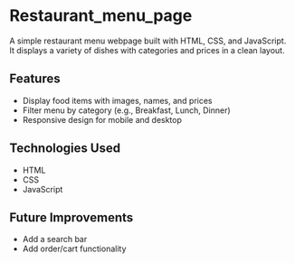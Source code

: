 # Restaurant_menu_page
A simple restaurant menu webpage built with HTML, CSS, and JavaScript.  
It displays a variety of dishes with categories and prices in a clean layout.

## Features
- Display food items with images, names, and prices
- Filter menu by category (e.g., Breakfast, Lunch, Dinner)
- Responsive design for mobile and desktop

## Technologies Used
- HTML
- CSS
- JavaScript

## Future Improvements
- Add a search bar
- Add order/cart functionality
